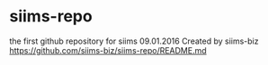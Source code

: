 # siims-repo
the first github repository for siims
09.01.2016 Created by siims-biz
https://github.com/siims-biz/siims-repo/README.md
